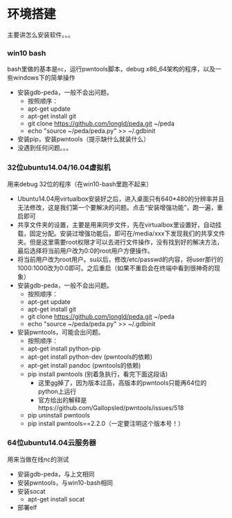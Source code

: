 # 环境搭建

主要讲怎么安装软件。。。

### win10 bash
bash里做的基本是`nc`，运行pwntools脚本，debug x86_64架构的程序，以及一些windows下的简单操作
- 安装gdb-peda，一般不会出问题。
  - 按照顺序：
  - apt-get update
  - apt-get install git
  - git clone https://github.com/longld/peda.git ~/peda
  - echo "source ~/peda/peda.py" >> ~/.gdbinit
- 安装pip，安装pwntools（提示缺什么就装什么）
- 没遇到任何问题。。。

### 32位ubuntu14.04/16.04虚拟机
用来debug 32位的程序（在win10-bash里跑不起来）

- Ubuntu14.04用virtualbox安装好之后，进入桌面只有640*480的分辨率并且无法修改，这是我们第一个要解决的问题。点击“安装增强功能”，跑一遍，重启即可
- 共享文件夹的设置，主要是用来同步文件，先在virtualbox里设置好，自动挂载，固定分配。安装过增强功能后，即可在/media/xxx下发现我们的共享文件夹。但是这里需要root权限才可以去进行文件操作，没有找到好的解决方法，最后选择将当前用户改为0:0的root用户方便操作。
- 将当前用户改为root用户。su以后，修改/etc/passwd的内容，将user那行的1000:1000改为0:0即可。之后重启（如果不重启会在终端中看到很神奇的现象）
- 安装gdb-peda，一般不会出问题。
  - 按照顺序：
  - apt-get update
  - apt-get install git
  - git clone https://github.com/longld/peda.git ~/peda
  - echo "source ~/peda/peda.py" >> ~/.gdbinit
- 安装pwntools，可能会出问题。
  - 按照顺序：
  - apt-get install python-pip
  - apt-get install python-dev  (pwntools的依赖)
  - apt-get install pandoc (pwntools的依赖)
  - pip install pwntools (别着急执行，看完下面这段话)
    - 这里gg掉了，因为版本过高，高版本的pwntools只能再64位的python上运行
    - 官方给出的解释是https://github.com/Gallopsled/pwntools/issues/518
  - pip uninstall pwntools
  - pip install pwntools==2.2.0（一定要注明这个版本号！）

### 64位ubuntu14.04云服务器
用来当做在线nc的测试
- 安装gdb-peda，与上文相同
- 安装pwntools，与win10-bash相同
- 安装socat
  - apt-get install socat
- 部署elf
